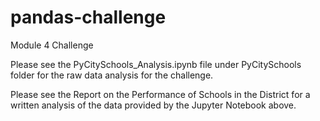 # pandas-challenge
Module 4 Challenge

Please see the PyCitySchools_Analysis.ipynb file under PyCitySchools folder for the raw data analysis for the challenge.

Please see the Report on the Performance of Schools in the District for a written analysis of the data provided by the Jupyter Notebook above.
